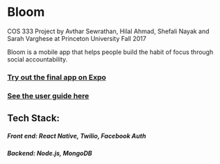 # Bloom
COS 333 Project by Avthar Sewrathan, Hilal Ahmad, Shefali Nayak and Sarah Varghese at Princeton University Fall 2017

Bloom is a mobile app that helps people build the habit of focus through social accountability.

### [Try out the final app on Expo](https://expo.io/@bloom333/bloom)

### [See the user guide here](https://docs.google.com/document/d/1TDZ0ayuf-CQ6W8c8FMMrxGDLvsA6IhvtU4By4uBtn2I/edit?usp=sharing)

## Tech Stack: 
##### Front end: React Native, Twilio, Facebook Auth
##### Backend: Node.js, MongoDB


